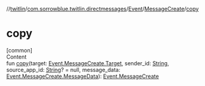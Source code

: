 //[twitlin](../../../index.md)/[com.sorrowblue.twitlin.directmessages](../../index.md)/[Event](../index.md)/[MessageCreate](index.md)/[copy](copy.md)



# copy  
[common]  
Content  
fun [copy](copy.md)(target: [Event.MessageCreate.Target](-target/index.md), sender_id: [String](https://kotlinlang.org/api/latest/jvm/stdlib/kotlin/-string/index.html), source_app_id: [String](https://kotlinlang.org/api/latest/jvm/stdlib/kotlin/-string/index.html)? = null, message_data: [Event.MessageCreate.MessageData](-message-data/index.md)): [Event.MessageCreate](index.md)  



